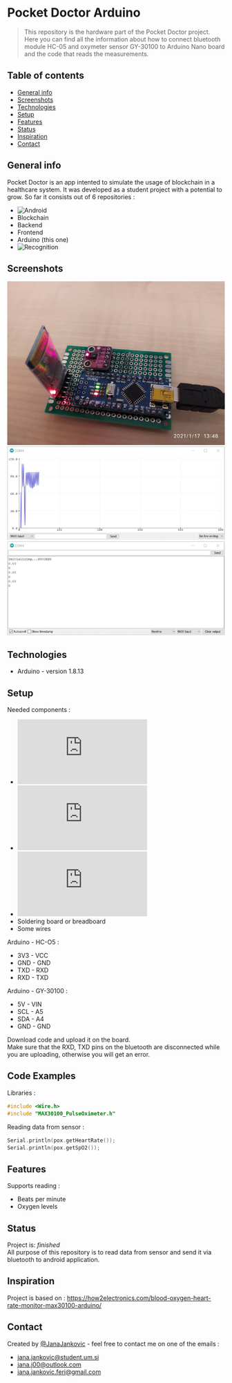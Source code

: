 # Pocket Doctor Arduino
> This repository is the hardware part of the Pocket Doctor project. Here you can find all the information about how to connect bluetooth module HC-05 and oxymeter sensor GY-30100 to Arduino Nano board and the code that reads the measurements.

## Table of contents
* [General info](#general-info)
* [Screenshots](#screenshots)
* [Technologies](#technologies)
* [Setup](#setup)
* [Features](#features)
* [Status](#status)
* [Inspiration](#inspiration)
* [Contact](#contact)

## General info
Pocket Doctor is an app intented to simulate the usage of blockchain in a healthcare system. It was developed as a student project with a potential to grow. So far it consists out of 6 repositories :
* ![Android](https://github.com/JanaJankovic/poc-doc-android)
* Blockchain
* Backend
* Frontend
* Arduino (this one)
* ![Recognition](https://github.com/JanaJankovic/poc-doc-recognition)

## Screenshots
![Example screenshot](./img/oxymeter.jpg)
![Example screenshot](./img/graph.jpg)
![Example screenshot](./img/ini.jpg)

## Technologies
* Arduino - version 1.8.13

## Setup
Needed components :
* ![Arduino Nano board](https://www.aliexpress.com/item/32856118319.html?spm=a2g0s.9042311.0.0.40694c4dT11NED)
* ![Bluetooth module HC-05/HC-06](https://www.aliexpress.com/item/32856118319.html?spm=a2g0s.9042311.0.0.40694c4dT11NED)
* ![Oxymeter GY-30100](https://www.aliexpress.com/item/4000083361778.html?spm=a2g0s.9042311.0.0.40694c4dT11NED)
* Soldering board or breadboard 
* Some wires

Arduino - HC-O5 :
* 3V3 - VCC
* GND - GND
* TXD - RXD
* RXD - TXD

Arduino - GY-30100 :
* 5V - VIN
* SCL - A5
* SDA - A4
* GND - GND

Download code and upload it on the board. </br>
Make sure that the RXD, TXD pins on the bluetooth are disconnected while you are uploading, otherwise you will get an error.

## Code Examples
Libraries : </br>
```cpp
#include <Wire.h>
#include "MAX30100_PulseOximeter.h"
``` 
Reading data from sensor : </br>
```cpp
Serial.println(pox.getHeartRate());
Serial.println(pox.getSpO2());
``` 

## Features
Supports reading :
* Beats per minute
* Oxygen levels

## Status
Project is:  _finished_ </br>
All purpose of this repository is to read data from sensor and send it via bluetooth to android application.

## Inspiration
Project is based on : https://how2electronics.com/blood-oxygen-heart-rate-monitor-max30100-arduino/

## Contact
Created by [@JanaJankovic](https://github.com/JanaJankovic) - feel free to contact me on one of the emails :
* jana.jankovic@student.um.si
* jana.j00@outlook.com
* jana.jankovic.feri@gmail.com
